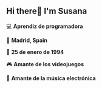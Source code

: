 ## Hi there👋 I'm Susana

:computer: **Aprendiz de programadora**

:round_pushpin: **Madrid, Spain**

:birthday: **25 de enero de 1994**

:video_game: **Amante de los videojuegos**

:musical_note: **Amante de la música electrónica**

<!--###Vías de contacto
![Website]()-->
